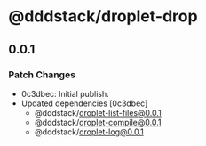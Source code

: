 # @dddstack/droplet-drop

## 0.0.1

### Patch Changes

- 0c3dbec: Initial publish.
- Updated dependencies [0c3dbec]
  - @dddstack/droplet-list-files@0.0.1
  - @dddstack/droplet-compile@0.0.1
  - @dddstack/droplet-log@0.0.1

